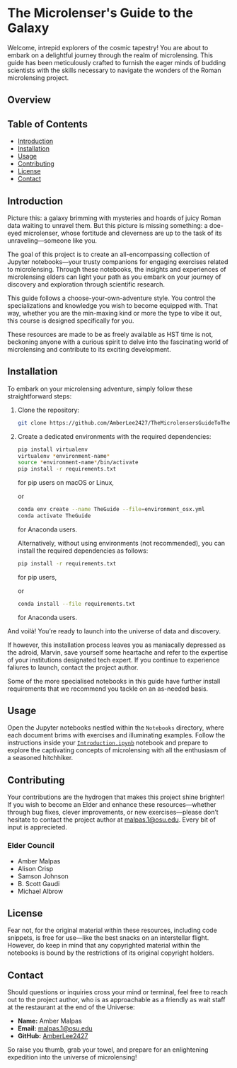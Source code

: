 # The Microlenser's Guide to the Galaxy
Welcome, intrepid explorers of the cosmic tapestry! You are about to embark on a delightful journey through the realm of microlensing. This guide has been meticulously crafted to furnish the eager minds of budding scientists with the skills necessary to navigate the wonders of the Roman microlensing project.

## Overview


## Table of Contents
- [Introduction](#introduction)
- [Installation](#installation)
- [Usage](#usage)
- [Contributing](#contributing)
- [License](#license)
- [Contact](#contact)

## Introduction
Picture this: a galaxy brimming with mysteries and hoards of juicy Roman data waiting to unravel them. But this picture is missing something: a doe-eyed microlenser, whose fortitude and cleverness are up to the task of its unraveling—someone like you.

The goal of this project is to create an all-encompassing collection of Jupyter notebooks—your trusty companions for engaging exercises related to microlensing. Through these notebooks, the insights and experiences of microlensing elders can light your path as you embark on your journey of discovery and exploration through scientific research.

This guide follows a choose-your-own-adventure style. You control the specializations and knowledge you wish to become equipped with. That way, whether you are the min-maxing kind or more the type to vibe it out, this course is designed specifically for you.

These resources are made to be as freely available as HST time is not, beckoning anyone with a curious spirit to delve into the fascinating world of microlensing and contribute to its exciting development.

## Installation
To embark on your microlensing adventure, simply follow these straightforward steps:

1. Clone the repository:  
   ```bash
   git clone https://github.com/AmberLee2427/TheMicrolensersGuideToTheGalaxy.git
   ```
1. Create a dedicated environments with the required dependencies:
    ```bash
    pip install virtualenv
    virtualenv *environment-name*
    source *environment-name*/bin/activate
    pip install -r requirements.txt
    ```
    for pip users on macOS or Linux,

    or

    ```bash
    conda env create --name TheGuide --file=environment_osx.yml
    conda activate TheGuide
    ```
    for Anaconda users.
    
    Alternatively, without using environments (not recommended), you can install the required dependencies as follows:  
    ```bash
    pip install -r requirements.txt
    ```
    for pip users,

    or 

    ```bash
    conda install --file requirements.txt
    ```
    for Anaconda users.

And voilà! You’re ready to launch into the universe of data and discovery.

If however, this installation process leaves you as maniacally depressed as the adroid, Marvin, save yourself some heartache and refer to the expertise of your institutions designated tech expert. If you continue to experience faliures to launch, contact the project author. 

Some of the more specialised notebooks in this guide have further install requirements that we recommend you tackle on an as-needed basis.

## Usage

Open the Jupyter notebooks nestled within the `Notebooks` directory, where each document brims with exercises and illuminating examples. Follow the instructions inside your [`Introduction.ipynb`](https://github.com/AmberLee2427/TheMicrolensersGuideToTheGalaxy/blob/main/Notebooks/Introduction.ipynb) notebook and prepare to explore the captivating concepts of microlensing with all the enthusiasm of a seasoned hitchhiker. 

## Contributing

Your contributions are the hydrogen that makes this project shine brighter! If you wish to become an Elder and enhance these resources—whether through bug fixes, clever improvements, or new exercises—please don’t hesitate to contact the project author at malpas.1@osu.edu. Every bit of input is apprecieted.

### Elder Council
- Amber Malpas
- Alison Crisp
- Samson Johnson
- B. Scott Gaudi
- Michael Albrow

## License

Fear not, for the original material within these resources, including code snippets, is free for use—like the best snacks on an interstellar flight. However, do keep in mind that any copyrighted material within the notebooks is bound by the restrictions of its original copyright holders. 

## Contact

Should questions or inquiries cross your mind or terminal, feel free to reach out to the project author, who is as approachable as a friendly as wait staff at the restaurant at the end of the Universe:

- **Name:** Amber Malpas
- **Email:** malpas.1@osu.edu
- **GitHub:** [AmberLee2427](https://github.com/AmberLee2427)

So raise you thumb, grab your towel, and prepare for an enlightening expedition into the universe of microlensing!

